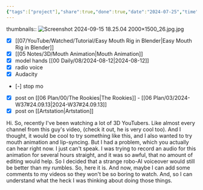 ```yaml
---
{"tags":["project"],"share":true,"done":true,"date":"2024-07-25","time":50,"deadline":"2024-08-17","cover":"[[Screenshot 2024-09-15 18.25.04 2000×1500_26.jpg.jpg]]","dg-publish":true,"permalink":"/04-projects/portfolio/talking-head/","dgPassFrontmatter":true,"noteIcon":"","created":"2025-01-21T01:20:16.923+10:00","updated":"2025-01-31T13:49:07.878+10:00"}
---
```


thumbnails:: ![Screenshot 2024-09-15 18.25.04 2000×1500_26.jpg.jpg](/img/user/99/Embeds/Screenshot%202024-09-15%2018.25.04%202000%C3%971500_26.jpg.jpg)

- [x] [[07/YouTube/Watched/Tutorial/Easy Mouth Rig in Blender\|Easy Mouth Rig in Blender]]
- [x] [[05 Notes/3D/Mouth Animation\|Mouth Animation]]
- [x] model hands [[00 Daily/08/2024-08-12\|2024-08-12]]
- [x] radio voice
- [x] Audacity
- [-] stop mo
- [x] post on [[06 Plan/00/The Rookies\|The Rookies]] - [[06 Plan/03/2024-W37#24.09.13\|2024-W37#24.09.13]]
- [x] post on [[Artstation\|Artstation]]

Hi.
So, recently I've been watching a lot of 3D YouTubers. Like almost every channel from this guy's video, (check it out, he is very cool too).
And I thought, it would be cool to try something like this, and I also wanted to try mouth animation and lip-syncing. But I had a problem, which you actually can hear right now.
I just can't speak.
I was trying to record an audio for this animation for several hours straight, and it was so awful, that no amount of editing would help. So I decided that a strange robo-AI voiceover would still be better than my rumbles.
So, here it is.
And now, maybe I can add some comments to my videos so they won't be so boring to watch. And, so I can understand what the heck I was thinking about doing those things.